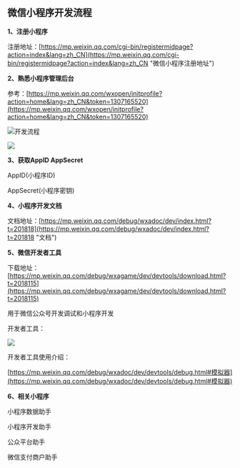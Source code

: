 ## 微信小程序开发流程 ##
**1、注册小程序**

注册地址：[https://mp.weixin.qq.com/cgi-bin/registermidpage?action=index&lang=zh_CN](https://mp.weixin.qq.com/cgi-bin/registermidpage?action=index&lang=zh_CN "微信小程序注册地址")

**2、熟悉小程序管理后台**

参考：[https://mp.weixin.qq.com/wxopen/initprofile?action=home&lang=zh_CN&token=1307165520](https://mp.weixin.qq.com/wxopen/initprofile?action=home&lang=zh_CN&token=1307165520)

![开发流程](https://github.com/chenghongqiang/miniProgram/blob/master/picture/1.png)

![](https://github.com/chenghongqiang/miniProgram/blob/master/picture/2.png)

**3、获取AppID AppSecret**

AppID(小程序ID)

AppSecret(小程序密钥)

**4、小程序开发文档**

文档地址：[https://mp.weixin.qq.com/debug/wxadoc/dev/index.html?t=201818](https://mp.weixin.qq.com/debug/wxadoc/dev/index.html?t=201818 "文档")

**5、微信开发者工具**

下载地址：[https://mp.weixin.qq.com/debug/wxagame/dev/devtools/download.html?t=2018115](https://mp.weixin.qq.com/debug/wxagame/dev/devtools/download.html?t=2018115)

用于微信公众号开发调试和小程序开发

开发者工具：

![](https://github.com/chenghongqiang/miniProgram/blob/master/picture/4.png)

开发者工具使用介绍：

[https://mp.weixin.qq.com/debug/wxadoc/dev/devtools/debug.html#模拟器](https://mp.weixin.qq.com/debug/wxadoc/dev/devtools/debug.html#模拟器)

**6、相关小程序**

小程序数据助手

小程序开发助手

公众平台助手

微信支付商户助手
